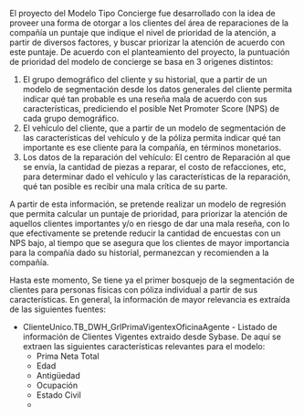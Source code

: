 El proyecto del Modelo Tipo Concierge fue desarrollado con la idea de proveer una forma de otorgar a los clientes del área de reparaciones de la compañía un puntaje que indique el nivel de prioridad de la atención, a partir de diversos factores, y buscar priorizar la atención de acuerdo con este puntaje. De acuerdo con el planteamiento del proyecto, la puntuación de prioridad del modelo de concierge se basa en 3 origenes distintos:

1. El grupo demográfico del cliente y su historial, que a partir de un modelo de segmentación desde los datos generales del cliente permita indicar qué tan probable es una reseña mala de acuerdo con sus características, prediciendo el posible Net Promoter Score (NPS) de cada grupo demográfico.
2. El vehículo del cliente, que a partir de un modelo de segmentación de las características del vehículo y de la póliza permita indicar qué tan importante es ese cliente para la compañía, en términos monetarios.
3. Los datos de la reparación del vehículo: El centro de Reparación al que se envía, la cantidad de piezas a reparar, el costo de refacciones, etc, para determinar dado el vehículo y las características de la reparación, qué tan posible es recibir una mala crítica de su parte.

A partir de esta información, se pretende realizar un modelo de regresión que permita calcular un puntaje de prioridad, para priorizar la atención de aquellos clientes importantes y/o en riesgo de dar una mala reseña, con lo que efectivamente se pretende reducir la cantidad de encuestas con un NPS bajo, al tiempo que se asegura que los clientes de mayor importancia para la compañía dado su historial, permanezcan y recomienden a la compañía.

Hasta este momento, Se tiene ya el primer bosquejo de la segmentación de clientes para personas físicas con póliza individual a partir de sus características. En general, la información de mayor relevancia es extraída de las siguientes fuentes:
- ClienteUnico.TB_DWH_GrlPrimaVigentexOficinaAgente - Listado de información de Clientes Vigentes extraido desde Sybase. De aquí se extraen las siguientes características relevantes para el modelo:
	- Prima Neta Total
	- Edad
	- Antigüedad
	- Ocupación
	- Estado Civil
	- 


